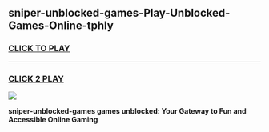 
## sniper-unblocked-games-Play-Unblocked-Games-Online-tphly
<h3>
<a href="https://premium76.site?title=sniper-unblocked-games&ref=25A">CLICK TO PLAY</a></h3>
<hr>

<h3>
<a href="https://premium76.site?title=sniper-unblocked-games&ref=25A">CLICK 2 PLAY</a>
  
</h3>

<a href="https://premium76.site?title=sniper-unblocked-games&ref=25A"><img src="https://clearcache.store/games.png"></a>


**sniper-unblocked-games games unblocked: Your Gateway to Fun and Accessible Online Gaming**
